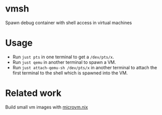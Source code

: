 # vmsh
Spawn debug container with shell access in virtual machines

# Usage

- Run `just pts` in one terminal to get a `/dev/pts/x`.
- Run `just qemu` in another terminal to spawn a VM.
- Run `just attach-qemu-sh /dev/pts/x` in another terminal to attach the first terminal to the shell which is spawned into the VM.


# Related work

Build small vm images with [microvm.nix](https://github.com/astro/microvm.nix)
